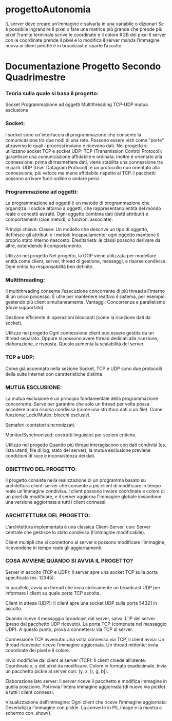 # progettoAutonomia

IL server deve creare un'immagine e salvarla in una variabile o dizionari
Se è possibile ingrandire il pixel o fare una matrice più grande che prende più pixel
Tramite terminale scrive le coordinate e il colore RGB del pixel
Il server con le coordinate prende il pixel e lo modifica
il server manda l’immagine nuova ai client perchè è in broadcast e riparte l’ascolto

# Documentazione Progetto Secondo Quadrimestre
### Teoria sulla quale si basa il progetto:
Socket
Programmazione ad oggetti
Multithreading
TCP-UDP
mutua esclusione

### Socket:
I socket sono un'interfaccia di programmazione che consente la comunicazione tra due nodi di una rete. Possono essere visti come "porte" attraverso le quali i processi inviano e ricevono dati.
Nel progetto si utilizzano socket TCP e socket UDP:
TCP (Transmission Control Protocol): garantisce una comunicazione affidabile e ordinata. Inoltre è orientato alla connessione: prima di trasmettere dati, viene stabilita una connessione tra le parti.
UDP (User Datagram Protocol): è un protocollo non orientato alla connessione, più veloce ma meno affidabile rispetto al TCP. I pacchetti possono arrivare fuori ordine o andare persi.


### Programmazione ad oggetti:
La programmazione ad oggetti  è un metodo di programmazione che organizza il codice attorno a oggetti, che rappresentano entità del mondo reale o concetti astratti. Ogni oggetto combina dati (detti attributi) e comportamenti (cioè metodi, o funzioni associate).

Principi chiave:
Classe: Un modello che descrive un tipo di oggetto, definisce gli attributi e i metodi
Incapsulamento: ogni oggetto mantiene il proprio stato interno nascosto.
Ereditarietà: le classi possono derivare da altre, estendendo il comportamento.

Utilizzo nel progetto
Nel progetto, la OOP viene utilizzata per modellare entità come client, server, thread di gestione, messaggi, e risorse condivise. Ogni entità ha responsabilità ben definite.

### Multithreading:
Il multithreading consente l’esecuzione concorrente di più thread all’interno di un unico processo. È utile per mantenere reattivo il sistema, per esempio gestendo più client simultaneamente.
Vantaggi:
Concorrenza e parallelismo (dove supportato).

Gestione efficiente di operazioni bloccanti (come la ricezione dati da socket).

Utilizzo nel progetto
Ogni connessione client può essere gestita da un thread separato. Oppure si possono avere thread dedicati alla ricezione, elaborazione, e risposta. Questo aumenta la scalabilità del server.

### TCP e UDP:
Come già accennato nella sezione Socket, TCP e UDP sono due protocolli della suite Internet con caratteristiche distinte.





### MUTUA ESCLUSIONE:
La mutua esclusione è un principio fondamentale della programmazione concorrente. Serve per garantire che solo un thread per volta possa accedere a una risorsa condivisa (come una struttura dati o un file).
Come funziona:
Lock/Mutex: blocchi esclusivi.

Semafori: contatori sincronizzati.

Monitor/Synchronized: costrutti linguistici per sezioni critiche.


Utilizzo nel progetto
Quando più thread interagiscono con dati condivisi (es. lista utenti, file di log, stato del server), la mutua esclusione previene condizioni di race e inconsistenza dei dati.

### OBIETTIVO DEL PROGETTO:
Il progetto consiste nella realizzazione di un programma basato su architettura client-server che consente a più client di modificare in tempo reale un'immagine condivisa. I client possono inviare coordinate e colore di un pixel da modificare, e il server aggiorna l'immagine globale inviandone una versione aggiornata a tutti i client connessi.

### ARCHITETTURA DEL PROGETTO:
L’architettura implementata è una classica Client-Server, con:
Server centrale che gestisce lo stato condiviso (l’immagine modificabile).


Client multipli che si connettono al server e possono modificare l’immagine, ricevendone in tempo reale gli aggiornamenti.


### COSA AVVIENE QUANDO SI AVVIA IL PROGETTO?
Server in ascolto (TCP e UDP):
Il server apre una socket TCP sulla porta specificata (es. 12345).

In parallelo, avvia un thread che invia ciclicamente un broadcast UDP per informare i client su quale porta TCP ascolta.

Client in attesa (UDP):
Il client apre una socket UDP sulla porta 54321 in ascolto.

Quando riceve il messaggio broadcast dal server, salva:
L’IP del server (preso dal pacchetto UDP ricevuto).
La porta TCP (contenuta nel messaggio UDP).
A questo punto, prova a connettersi via TCP al server.

Connessione TCP avvenuta:
Una volta connesso via TCP, il client avvia:
Un thread ricevente: riceve l’immagine aggiornata.
Un thread mittente: invia coordinate dei pixel e il colore.

Invio modifiche dal client al server (TCP):
Il client chiede all’utente:
Coordinata x, y del pixel da modificare.
Colore in formato esadecimale.
Invia un pacchetto pickle al server con:
 (y, x, [r, g, b]).


Elaborazione lato server:
Il server riceve il pacchetto e modifica immagine in quella posizione.
Poi invia l’intera immagine aggiornata (di nuovo via pickle) a tutti i client connessi.

Visualizzazione dell’immagine:
Ogni client che riceve l’immagine aggiornata:
Deserializza l’immagine con pickle.
La converte in PIL.Image e la mostra a schermo con .show().
